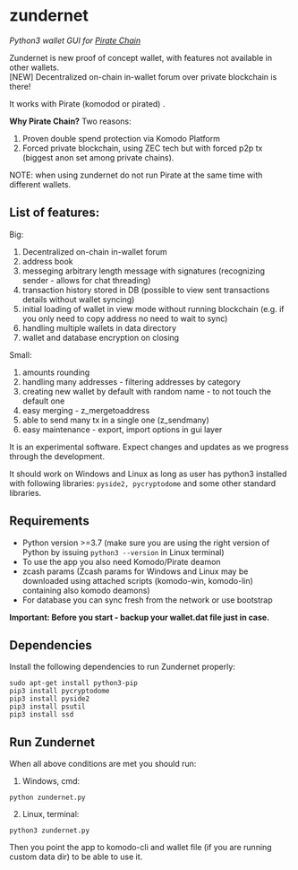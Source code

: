 # zundernet
_Python3 wallet GUI for [Pirate Chain](https://pirate.black/)_

Zundernet is new proof of concept wallet, with features not available in other wallets.  
[NEW] Decentralized on-chain in-wallet forum over private blockchain is there!

It works with Pirate (komodod or pirated) .

**Why Pirate Chain?** Two reasons:
1. Proven double spend protection via Komodo Platform
2. Forced private blockchain, using ZEC tech but with forced p2p tx (biggest anon set among private chains).

NOTE: when using zundernet do not run Pirate at the same time with different wallets.

## List of features:

Big:
1. Decentralized on-chain in-wallet forum
3. address book
4. messeging arbitrary length message with signatures (recognizing sender - allows for chat threading)
5. transaction history stored in DB (possible to view sent transactions details without wallet syncing)
6. initial loading of wallet in view mode without running blockchain (e.g. if you only need to copy address no need to wait to sync)
7. handling multiple wallets in data directory
8. wallet and database encryption on closing

Small:
1. amounts rounding
2. handling many addresses - filtering addresses by category
3. creating new wallet by default with random name - to not touch the default one
4. easy merging - z_mergetoaddress
5. able to send many tx in a single one (z_sendmany)
6. easy maintenance - export, import options in gui layer



It is an experimental software. Expect changes and updates as we progress through the development.

It should work on Windows and Linux as long as user has python3 installed with following libraries: `pyside2, pycryptodome` and some other standard libraries.

## Requirements

- Python version >=3.7 (make sure you are using the right version of Python by issuing `python3 --version` in Linux terminal)
- To use the app you also need Komodo/Pirate deamon
- zcash params (Zcash params for Windows and Linux may be downloaded using attached scripts (komodo-win, komodo-lin) containing also komodo deamons)
- For database you can sync fresh from the network or use bootstrap

**Important: Before you start - backup your wallet.dat file just in case.**

## Dependencies
Install the following dependencies to run Zundernet properly:
```shell
sudo apt-get install python3-pip
pip3 install pycryptodome
pip3 install pyside2
pip3 install psutil
pip3 install ssd
```
## Run Zundernet
When all above conditions are met you should run:

1. Windows, cmd:
```shell
python zundernet.py
```
2. Linux, terminal:
```shell
python3 zundernet.py
```
Then you point the app to komodo-cli and wallet file (if you are running custom data dir) to be able to use it.
